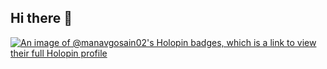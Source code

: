 ## Hi there 👋

[![An image of @manavgosain02's Holopin badges, which is a link to view their full Holopin profile](https://holopin.me/manavgosain02)](https://holopin.io/@manavgosain02)

<!--
**mangosain/mangosain** is a ✨ _special_ ✨ repository because its `README.md` (this file) appears on your GitHub profile.

Here are some ideas to get you started:

- 🔭 I’m currently working on ...
- 🌱 I’m currently learning ...
- 👯 I’m looking to collaborate on ...
- 🤔 I’m looking for help with ...
- 💬 Ask me about ...
- 📫 How to reach me: ...
- 😄 Pronouns: ...
- ⚡ Fun fact: ...
-->
